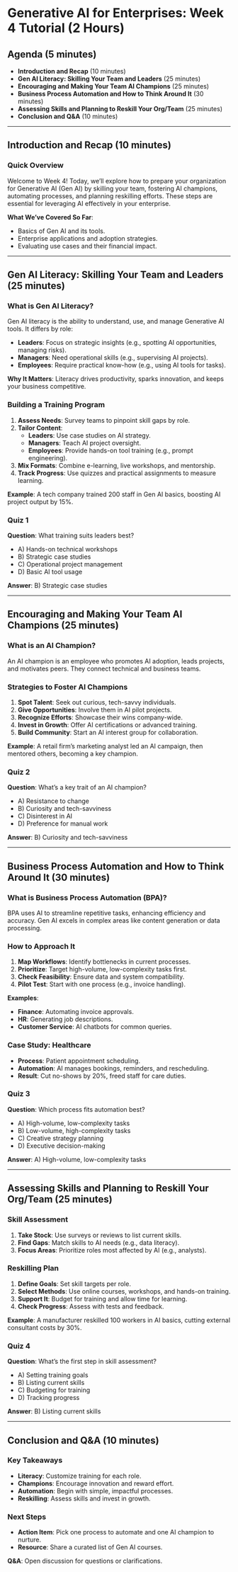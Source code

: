 # Generative AI for Enterprises: Week 4 Tutorial (2 Hours)

## Agenda (5 minutes)
- **Introduction and Recap** (10 minutes)  
- **Gen AI Literacy: Skilling Your Team and Leaders** (25 minutes)  
- **Encouraging and Making Your Team AI Champions** (25 minutes)  
- **Business Process Automation and How to Think Around It** (30 minutes)  
- **Assessing Skills and Planning to Reskill Your Org/Team** (25 minutes)  
- **Conclusion and Q&A** (10 minutes)  

---

## Introduction and Recap (10 minutes)

### Quick Overview
Welcome to Week 4! Today, we’ll explore how to prepare your organization for Generative AI (Gen AI) by skilling your team, fostering AI champions, automating processes, and planning reskilling efforts. These steps are essential for leveraging AI effectively in your enterprise.

**What We’ve Covered So Far**:  
- Basics of Gen AI and its tools.  
- Enterprise applications and adoption strategies.  
- Evaluating use cases and their financial impact.  

---

## Gen AI Literacy: Skilling Your Team and Leaders (25 minutes)

### What is Gen AI Literacy?
Gen AI literacy is the ability to understand, use, and manage Generative AI tools. It differs by role:  
- **Leaders**: Focus on strategic insights (e.g., spotting AI opportunities, managing risks).  
- **Managers**: Need operational skills (e.g., supervising AI projects).  
- **Employees**: Require practical know-how (e.g., using AI tools for tasks).  

**Why It Matters**: Literacy drives productivity, sparks innovation, and keeps your business competitive.

### Building a Training Program
1. **Assess Needs**: Survey teams to pinpoint skill gaps by role.  
2. **Tailor Content**:  
   - **Leaders**: Use case studies on AI strategy.  
   - **Managers**: Teach AI project oversight.  
   - **Employees**: Provide hands-on tool training (e.g., prompt engineering).  
3. **Mix Formats**: Combine e-learning, live workshops, and mentorship.  
4. **Track Progress**: Use quizzes and practical assignments to measure learning.  

**Example**: A tech company trained 200 staff in Gen AI basics, boosting AI project output by 15%.

### Quiz 1
**Question**: What training suits leaders best?  
- A) Hands-on technical workshops  
- B) Strategic case studies  
- C) Operational project management  
- D) Basic AI tool usage  

**Answer**: B) Strategic case studies  

---

## Encouraging and Making Your Team AI Champions (25 minutes)

### What is an AI Champion?
An AI champion is an employee who promotes AI adoption, leads projects, and motivates peers. They connect technical and business teams.

### Strategies to Foster AI Champions
1. **Spot Talent**: Seek out curious, tech-savvy individuals.  
2. **Give Opportunities**: Involve them in AI pilot projects.  
3. **Recognize Efforts**: Showcase their wins company-wide.  
4. **Invest in Growth**: Offer AI certifications or advanced training.  
5. **Build Community**: Start an AI interest group for collaboration.  

**Example**: A retail firm’s marketing analyst led an AI campaign, then mentored others, becoming a key champion.

### Quiz 2
**Question**: What’s a key trait of an AI champion?  
- A) Resistance to change  
- B) Curiosity and tech-savviness  
- C) Disinterest in AI  
- D) Preference for manual work  

**Answer**: B) Curiosity and tech-savviness  

---

## Business Process Automation and How to Think Around It (30 minutes)

### What is Business Process Automation (BPA)?
BPA uses AI to streamline repetitive tasks, enhancing efficiency and accuracy. Gen AI excels in complex areas like content generation or data processing.

### How to Approach It
1. **Map Workflows**: Identify bottlenecks in current processes.  
2. **Prioritize**: Target high-volume, low-complexity tasks first.  
3. **Check Feasibility**: Ensure data and system compatibility.  
4. **Pilot Test**: Start with one process (e.g., invoice handling).  

**Examples**:  
- **Finance**: Automating invoice approvals.  
- **HR**: Generating job descriptions.  
- **Customer Service**: AI chatbots for common queries.  

### Case Study: Healthcare
- **Process**: Patient appointment scheduling.  
- **Automation**: AI manages bookings, reminders, and rescheduling.  
- **Result**: Cut no-shows by 20%, freed staff for care duties.  

### Quiz 3
**Question**: Which process fits automation best?  
- A) High-volume, low-complexity tasks  
- B) Low-volume, high-complexity tasks  
- C) Creative strategy planning  
- D) Executive decision-making  

**Answer**: A) High-volume, low-complexity tasks  

---

## Assessing Skills and Planning to Reskill Your Org/Team (25 minutes)

### Skill Assessment
1. **Take Stock**: Use surveys or reviews to list current skills.  
2. **Find Gaps**: Match skills to AI needs (e.g., data literacy).  
3. **Focus Areas**: Prioritize roles most affected by AI (e.g., analysts).  

### Reskilling Plan
1. **Define Goals**: Set skill targets per role.  
2. **Select Methods**: Use online courses, workshops, and hands-on training.  
3. **Support It**: Budget for training and allow time for learning.  
4. **Check Progress**: Assess with tests and feedback.  

**Example**: A manufacturer reskilled 100 workers in AI basics, cutting external consultant costs by 30%.

### Quiz 4
**Question**: What’s the first step in skill assessment?  
- A) Setting training goals  
- B) Listing current skills  
- C) Budgeting for training  
- D) Tracking progress  

**Answer**: B) Listing current skills  

---

## Conclusion and Q&A (10 minutes)

### Key Takeaways
- **Literacy**: Customize training for each role.  
- **Champions**: Encourage innovation and reward effort.  
- **Automation**: Begin with simple, impactful processes.  
- **Reskilling**: Assess skills and invest in growth.  

### Next Steps
- **Action Item**: Pick one process to automate and one AI champion to nurture.  
- **Resource**: Share a curated list of Gen AI courses.  

**Q&A**: Open discussion for questions or clarifications.